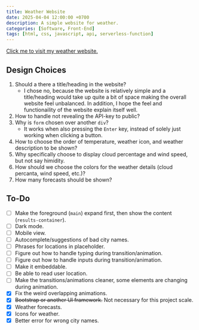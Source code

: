 ```yaml
---
title: Weather Website
date: 2025-04-04 12:00:00 +0700
description: A simple website for weather.
categories: [Software, Front-End]
tags: [html, css, javascript, api, serverless-function]
---
```


[Click me to visit my weather website.](https://puth2314.github.io/weather-website/)

## Design Choices

1. Should a there a title/heading in the website?
   - I chose no, because the website is relatively simple and a title/heading would take up quite a bit of space making the overall website feel unbalanced. In addition, I hope the feel and functionaility of the website explain itself well.
2. How to handle not revealing the API-key to public?
3. Why is `form` chosen over another `div`?
   - It works when also pressing the `Enter` key, instead of solely just working when clicking a button.
4. How to choose the order of temperature, weather icon, and weather description to be shown?
5. Why specifically choose to display cloud percentage and wind speed, but not say himidity.
6. How should we choose the colors for the weather details (cloud percanta, wind speed, etc.)?
7. How many forecasts should be shown?

## To-Do

- [ ] Make the foreground (`main`) expand first, then show the content (`results-container`).
- [ ] Dark mode.
- [ ] Mobile view.
- [ ] Autocomplete/suggestions of bad city names.
- [ ] Phrases for locations in placeholder.
- [ ] Figure out how to handle typing during transition/animation.
- [ ] Figure out how to handle inputs during transition/animation.
- [ ] Make it embeddable.
- [ ] Be able to read user location.
- [ ] Make the transitions/animations cleaner, some elements are changing during animation.
- [x] Fix the weird overlapping animations.
- [x] ~~Bootstrap or another UI framework.~~ Not necessary for this project scale.
- [x] Weather forecasts.
- [x] Icons for weather.
- [x] Better error for wrong city names.
